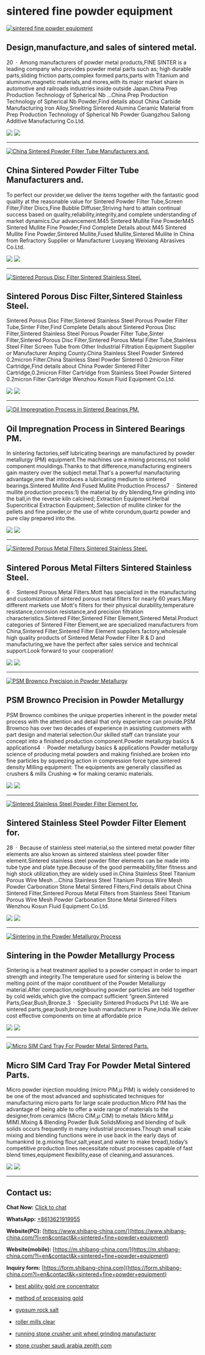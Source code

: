 # sintered fine powder equipment

<a href="https://swt.shibang-china.com/?l=en&img&k=sintered+fine+powder+equipment" target="_blank">![sintered fine powder equipment](http://static.shibang-china.com/all-800x300/88.jpg)</a>

## Design,manufacture,and sales of sintered metal.
20&ensp;&#0183;&ensp;Among manufacturers of powder metal products,FINE SINTER is a leading company who provides powder metal parts such as; high durable parts,sliding friction parts,complex formed parts,parts with Titanium and aluminum,magnetic materials,and mores,with its major market share in automotive and railroads industries inside outside Japan.China Prep Production Technology of Spherical Nb …China Prep Production Technology of Spherical Nb Powder,Find details about China Carbide Manufacturing Iron Alloy,Smelting Sintered Alumina Ceramic Material from Prep Production Technology of Spherical Nb Powder Guangzhou Sailong Additive Manufacturing Co.Ltd.


<a href="https://whatsapp.shibangsoft.com/WhatsApp.php" target="_blank" title="WhatsApp">![](http://static.shibang-china.com/icon/whatsapp.png)</a> <a href="https://swt.shibang-china.com/?l=en&icon&k=sintered+fine+powder+equipment" target="_blank">![](http://static.shibang-china.com/icon/chat-en.png)</a>

---

<a href="https://swt.shibang-china.com/?l=en&img&k=sintered+fine+powder+equipment" target="_blank">![China Sintered Powder Filter Tube Manufacturers and.](http://static.shibang-china.com/all-800x300/459.jpg)</a>

## China Sintered Powder Filter Tube Manufacturers and.
To perfect our provider,we deliver the items together with the fantastic good quality at the reasonable value for Sintered Powder Filter Tube,Screen Filter,Filter Discs,Fine Bubble Diffuser,Striving hard to attain continual success based on quality,reliability,integrity,and complete understanding of market dynamics.Our advancement.M45 Sintered Mullite Fine PowderM45 Sintered Mullite Fine Powder,Find Complete Details about M45 Sintered Mullite Fine Powder,Sintered Mullite,Fused Mullite,Sintered Mullite In China from Refractory Supplier or Manufacturer Luoyang Weixiang Abrasives Co.Ltd.


<a href="https://whatsapp.shibangsoft.com/WhatsApp.php" target="_blank" title="WhatsApp">![](http://static.shibang-china.com/icon/whatsapp.png)</a> <a href="https://swt.shibang-china.com/?l=en&icon&k=sintered+fine+powder+equipment" target="_blank">![](http://static.shibang-china.com/icon/chat-en.png)</a>

---

<a href="https://swt.shibang-china.com/?l=en&img&k=sintered+fine+powder+equipment" target="_blank">![Sintered Porous Disc Filter,Sintered Stainless Steel.](http://static.shibang-china.com/all-800x300/1329.jpg)</a>

## Sintered Porous Disc Filter,Sintered Stainless Steel.
Sintered Porous Disc Filter,Sintered Stainless Steel Porous Powder Filter Tube,Sinter Filter,Find Complete Details about Sintered Porous Disc Filter,Sintered Stainless Steel Porous Powder Filter Tube,Sinter Filter,Sintered Porous Disc Filter,Sintered Porous Metal Filter Tube,Stainless Steel Filter Screen Tube from Other Industrial Filtration Equipment Supplier or Manufacturer Anping County.China Stainless Steel Powder Sintered 0.2micron Filter.China Stainless Steel Powder Sintered 0.2micron Filter Cartridge,Find details about China Powder Sintered Filter Cartridge,0.2micron Filter Cartridge from Stainless Steel Powder Sintered 0.2micron Filter Cartridge Wenzhou Kosun Fluid Equipment Co.Ltd.


<a href="https://whatsapp.shibangsoft.com/WhatsApp.php" target="_blank" title="WhatsApp">![](http://static.shibang-china.com/icon/whatsapp.png)</a> <a href="https://swt.shibang-china.com/?l=en&icon&k=sintered+fine+powder+equipment" target="_blank">![](http://static.shibang-china.com/icon/chat-en.png)</a>

---

<a href="https://swt.shibang-china.com/?l=en&img&k=sintered+fine+powder+equipment" target="_blank">![Oil Impregnation Process in Sintered Bearings PM.](http://static.shibang-china.com/all-800x300/717.jpg)</a>

## Oil Impregnation Process in Sintered Bearings PM.
In sintering factories,self lubricating bearings are manufactured by powder metallurgy (PM) equipment.The machines use a mixing process,not solid component mouldings.Thanks to that difference,manufacturing engineers gain mastery over the subject metal.That's a powerful manufacturing advantage,one that introduces a lubricating medium to sintered bearings.Sintered Mullite And Fused Mullite Production Process7&ensp;&#0183;&ensp;Sintered mullite production process:1) the material by dry blending,fine grinding into the ball,in the reverse kiln calcined;.Extraction Equipment.Herbal Supercritical Extraction Equipment;.Selection of mullite clinker for the pellets and fine powder,or the use of white corundum,quartz powder and pure clay prepared into the.


<a href="https://whatsapp.shibangsoft.com/WhatsApp.php" target="_blank" title="WhatsApp">![](http://static.shibang-china.com/icon/whatsapp.png)</a> <a href="https://swt.shibang-china.com/?l=en&icon&k=sintered+fine+powder+equipment" target="_blank">![](http://static.shibang-china.com/icon/chat-en.png)</a>

---

<a href="https://swt.shibang-china.com/?l=en&img&k=sintered+fine+powder+equipment" target="_blank">![Sintered Porous Metal Filters Sintered Stainless Steel.](http://static.shibang-china.com/all-800x300/1063.jpg)</a>

## Sintered Porous Metal Filters Sintered Stainless Steel.
6&ensp;&#0183;&ensp;Sintered Porous Metal Filters.Mott has specialized in the manufacturing and customization of sintered porous metal filters for nearly 60 years.Many different markets use Mott's filters for their physical durability,temperature resistance,corrosion resistance,and precision filtration characteristics.Sintered Filter,Sintered Filter Element,Sintered Metal.Product categories of Sintered Filter Element,we are specialized manufacturers from China,Sintered Filter,Sintered Filter Element suppliers factory,wholesale high quality products of Sintered Metal Powder Filter R &amp; D and manufacturing,we have the perfect after sales service and technical support.Look forward to your cooperation!


<a href="https://whatsapp.shibangsoft.com/WhatsApp.php" target="_blank" title="WhatsApp">![](http://static.shibang-china.com/icon/whatsapp.png)</a> <a href="https://swt.shibang-china.com/?l=en&icon&k=sintered+fine+powder+equipment" target="_blank">![](http://static.shibang-china.com/icon/chat-en.png)</a>

---

<a href="https://swt.shibang-china.com/?l=en&img&k=sintered+fine+powder+equipment" target="_blank">![PSM Brownco Precision in Powder Metallurgy](http://static.shibang-china.com/all-800x300/86.jpg)</a>

## PSM Brownco Precision in Powder Metallurgy
PSM Brownco combines the unique properties inherent in the powder metal process with the attention and detail that only experience can provide.PSM Brownco has over two decades of experience in assisting customers with part design and material selection.Our skilled staff can translate your concept into a finished production component.Powder metallurgy basics &amp; applications4&ensp;&#0183;&ensp;Powder metallurgy basics &amp; applications Powder metallurgy science of producing metal powders and making finished.are broken into fine particles by squeezing action in compression force type.sintered density Milling equipment: The equipments are generally classified as crushers &amp; mills Crushing =&gt; for making ceramic materials.


<a href="https://whatsapp.shibangsoft.com/WhatsApp.php" target="_blank" title="WhatsApp">![](http://static.shibang-china.com/icon/whatsapp.png)</a> <a href="https://swt.shibang-china.com/?l=en&icon&k=sintered+fine+powder+equipment" target="_blank">![](http://static.shibang-china.com/icon/chat-en.png)</a>

---

<a href="https://swt.shibang-china.com/?l=en&img&k=sintered+fine+powder+equipment" target="_blank">![Sintered Stainless Steel Powder Filter Element for.](http://static.shibang-china.com/all-800x300/14.jpg)</a>

## Sintered Stainless Steel Powder Filter Element for.
28&ensp;&#0183;&ensp;Because of stainless steel material,so the sintered metal powder filter elements are also known as sintered stainless steel powder filter element.Sintered stainless steel powder filter elements can be made into tube type and plate type.Because of the good permeability,filter fitness and high stock utilization,they are widely used in.China Stainless Steel Titanium Porous Wire Mesh …China Stainless Steel Titanium Porous Wire Mesh Powder Carbonation Stone Metal Sintered Filters,Find details about China Sintered Filter,Sintered Porous Metal Filters from Stainless Steel Titanium Porous Wire Mesh Powder Carbonation Stone Metal Sintered Filters Wenzhou Kosun Fluid Equipment Co.Ltd.


<a href="https://whatsapp.shibangsoft.com/WhatsApp.php" target="_blank" title="WhatsApp">![](http://static.shibang-china.com/icon/whatsapp.png)</a> <a href="https://swt.shibang-china.com/?l=en&icon&k=sintered+fine+powder+equipment" target="_blank">![](http://static.shibang-china.com/icon/chat-en.png)</a>

---

<a href="https://swt.shibang-china.com/?l=en&img&k=sintered+fine+powder+equipment" target="_blank">![Sintering in the Powder Metallurgy Process](http://static.shibang-china.com/all-800x300/1190.jpg)</a>

## Sintering in the Powder Metallurgy Process
Sintering is a heat treatment applied to a powder compact in order to impart strength and integrity.The temperature used for sintering is below the melting point of the major constituent of the Powder Metallurgy material.After compaction,neighbouring powder particles are held together by cold welds,which give the compact sufficient “green.Sintered Parts,Gear,Bush,Bronze.3&ensp;&#0183;&ensp;Speciality Sintered Products Pvt Ltd: We are sintered parts,gear,bush,bronze bush manufacturer in Pune,India.We deliver cost effective components on time at affordable price


<a href="https://whatsapp.shibangsoft.com/WhatsApp.php" target="_blank" title="WhatsApp">![](http://static.shibang-china.com/icon/whatsapp.png)</a> <a href="https://swt.shibang-china.com/?l=en&icon&k=sintered+fine+powder+equipment" target="_blank">![](http://static.shibang-china.com/icon/chat-en.png)</a>

---

<a href="https://swt.shibang-china.com/?l=en&img&k=sintered+fine+powder+equipment" target="_blank">![Micro SIM Card Tray For Powder Metal Sintered Parts.](http://static.shibang-china.com/all-800x300/224.jpg)</a>

## Micro SIM Card Tray For Powder Metal Sintered Parts.
Micro powder injection moulding (micro PIM,&#181; PIM) is widely considered to be one of the most advanced and sophisticated techniques for manufacturing micro parts for large scale production.Micro PIM has the advantage of being able to offer a wide range of materials to the designer,from ceramics (Micro CIM,&#181; CIM) to metals (Micro MIM,&#181; MIM).Mixing &amp; Blending Powder Bulk SolidsMixing and blending of bulk solids occurs frequently in many industrial processes.Though small scale mixing and blending functions were in use back in the early days of humankind (e.g.mixing flour,salt,yeast,and water to make bread),today’s competitive production lines necessitate robust processes capable of fast blend times,equipment flexibility,ease of cleaning,and assurances.


<a href="https://whatsapp.shibangsoft.com/WhatsApp.php" target="_blank" title="WhatsApp">![](http://static.shibang-china.com/icon/whatsapp.png)</a> <a href="https://swt.shibang-china.com/?l=en&icon&k=sintered+fine+powder+equipment" target="_blank">![](http://static.shibang-china.com/icon/chat-en.png)</a>

---
## Contact us:

**Chat Now:** [Click to chat](https://swt.shibang-china.com?l=en&contact&k=sintered+fine+powder+equipment)

**WhatsApp:**  [+8613621919955](https://whatsapp.shibangsoft.com/WhatsApp.php)

**Website(PC):** [https://www.shibang-china.com/](https://www.shibang-china.com/?l=en&contact&k=sintered+fine+powder+equipment)

**Website(mobile):** [https://m.shibang-china.com/](https://m.shibang-china.com/?l=en&contact&k=sintered+fine+powder+equipment)

**Inquiry form:** [https://form.shibang-china.com](https://form.shibang-china.com?l=en&contact&k=sintered+fine+powder+equipment)

* [best ability gold ore concentrator](../155/best%20ability%20gold%20ore%20concentrator.md)

* [method of processing gold](../158/method%20of%20processing%20gold.md)

* [gypsum rock salt](../154/gypsum%20rock%20salt.md)

* [roller mills clear](../158/roller%20mills%20clear.md)

* [running stone crusher unit wheel grinding manufacturer](../155/running%20stone%20crusher%20unit%20wheel%20grinding%20manufacturer.md)

* [stone crusher saudi arabia zenith com](../153/stone%20crusher%20saudi%20arabia%20zenith%20com.md)